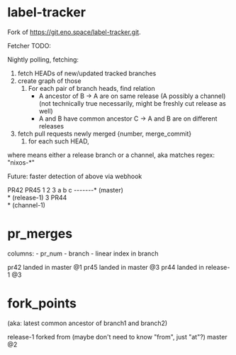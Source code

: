 # label-tracker

Fork of <https://git.eno.space/label-tracker.git>.

Fetcher TODO:

Nightly polling, fetching:

1. fetch HEADs of new/updated tracked branches
1. create graph of those
    1. For each pair of branch heads, find relation
        - A ancestor of B -> A are on same release (A possibly a channel) (not technically true necessarily, might be freshly cut release as well)
        - A and B have common ancestor C -> A and B are on different releases
1. fetch pull requests newly merged {number, merge_commit}
    1. for each such HEAD,

where <interesting> means either a release branch or a channel, aka matches regex: "nixos-*"

Future: faster detection of above via webhook

PR42    PR45
 1    2   3
 a    b   c
 *----*---* (master)
       \
        * (release-1)
        3
       PR44
         \
          * (channel-1)

pr_merges
=========
columns:
    - pr_num
    - branch
    - linear index in branch

pr42 landed in master @1
pr45 landed in master @3
pr44 landed in release-1 @3

fork_points
===========
(aka: latest common ancestor of branch1 and branch2)

release-1 forked from (maybe don't need to know "from", just "at"?) master @2
